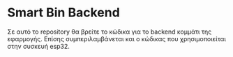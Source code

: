 # Smart Bin Backend
 Σε αυτό το repository θα βρείτε το κώδικα για το backend κομμάτι της εφαρμογής. Επίσης συμπεριλαμβάνεται και ο κώδικας που χρησιμοποιείται στην συσκευή esp32.
